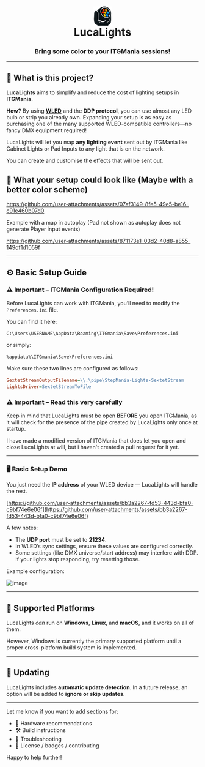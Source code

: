 <h1 align="center">
  <img src="./Assets/logo.png" width="50" align="center" />
  <br/>
  LucaLights
</h1>

<h3 align="center">Bring some color to your ITGMania sessions!</h3>

---

## 🎯 What is this project?

**LucaLights** aims to simplify and reduce the cost of lighting setups in **ITGMania**.

**How?** By using [**WLED**](https://kno.wled.ge/) and the **DDP protocol**, you can use almost any LED bulb or strip you already own. Expanding your setup is as easy as purchasing one of the many supported WLED-compatible controllers—no fancy DMX equipment required!

LucaLights will let you map **any lighting event** sent out by ITGMania like Cabinet Lights or Pad Inputs to any light that is on the network.

You can create and customise the effects that will be sent out.

## 🌈 What your setup could look like (Maybe with a better color scheme)
https://github.com/user-attachments/assets/07af3149-8fe5-49e5-be16-c91e460b07d0

Example with a map in autoplay (Pad not shown as autoplay does not generate Player input events)

https://github.com/user-attachments/assets/871173e1-03d2-40d8-a855-149df1d1059f


---

## ⚙️ Basic Setup Guide

### ⚠️ Important – ITGMania Configuration Required!

Before LucaLights can work with ITGMania, you’ll need to modify the `Preferences.ini` file.

You can find it here:

```
C:\Users\USERNAME\AppData\Roaming\ITGmania\Save\Preferences.ini
```

or simply:

```
%appdata%\ITGmania\Save\Preferences.ini
```

Make sure these two lines are configured as follows:

```ini
SextetStreamOutputFilename=\\.\pipe\StepMania-Lights-SextetStream
LightsDriver=SextetStreamToFile
```

### ⚠️ Important – Read this very carefully

Keep in mind that LucaLights must be open **BEFORE** you open ITGMania, as it will check for the presence of the pipe created by LucaLights only once at startup. 

I have made a modified version of ITGMania that does let you open and close LucaLights at will, but i haven't created a pull request for it yet.

---

### 🖥️ Basic Setup Demo

You just need the **IP address** of your WLED device — LucaLights will handle the rest.

[https://github.com/user-attachments/assets/bb3a2267-fd53-443d-bfa0-c9bf74e6e06f](https://github.com/user-attachments/assets/bb3a2267-fd53-443d-bfa0-c9bf74e6e06f)

A few notes:

* The **UDP port** must be set to **21234**.
* In WLED’s sync settings, ensure these values are configured correctly.
* Some settings (like DMX universe/start address) may interfere with DDP. If your lights stop responding, try resetting those.

Example configuration:

![image](https://github.com/user-attachments/assets/74615a0b-a21b-4938-a5e4-9d74cbd9f0e8)

---

## 🧩 Supported Platforms

LucaLights *can* run on **Windows**, **Linux**, and **macOS**, and it works on all of them.

However, Windows is currently the primary supported platform until a proper cross-platform build system is implemented.

---

## 🔄 Updating

LucaLights includes **automatic update detection**.
In a future release, an option will be added to **ignore or skip updates**.

---

Let me know if you want to add sections for:

* 🔌 Hardware recommendations
* 🛠️ Build instructions
* 🐛 Troubleshooting
* 📄 License / badges / contributing

Happy to help further!
